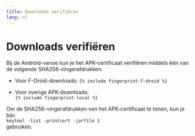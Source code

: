 ```yaml
---
title: Downloads verifiëren
lang: nl
---
```


# Downloads verifiëren

Bij de Android-versie kun je het APK-certificaat verifiëren middels één van de volgende SHA256-vingerafdrukken:

* Voor F-Droid-downloads: 
`{% include fingerprint-f-droid %}`

* Voor overige APK-downloads: <br>`{% include fingerprint-local %}`

Om de SHA256-vingerafdrukken van het APK-certificaat te tonen, kun je bijv. <br>`keytool -list -printcert -jarfile 1`<br>gebruiken.


